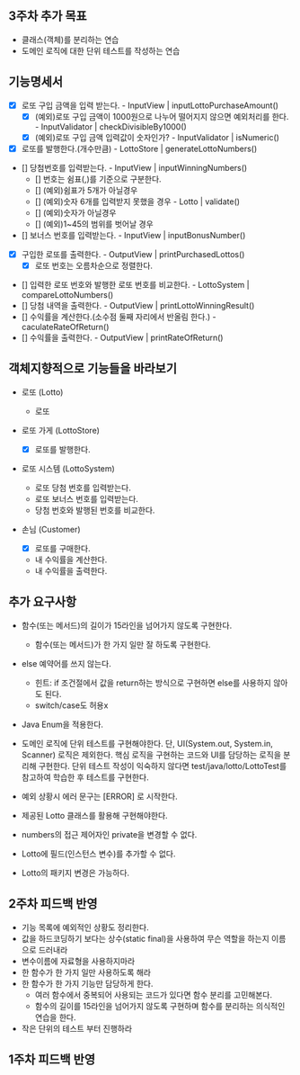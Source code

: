 ## 3주차 추가 목표
- 클래스(객체)를 분리하는 연습
- 도메인 로직에 대한 단위 테스트를 작성하는 연습

## 기능명세서

- [x] 로또 구입 금액을 입력 받는다. - InputView | inputLottoPurchaseAmount()
  - [x] (예외)로또 구입 금액이 1000원으로 나누어 떨어지지 않으면 예외처리를 한다. - InputValidator | checkDivisibleBy1000()
  - [x] (예외)로또 구입 금액 입력값이 숫자인가? - InputValidator | isNumeric()
- [x] 로또를 발행한다.(개수만큼) - LottoStore | generateLottoNumbers()
- [] 당첨번호를 입력받는다. - InputView | inputWinningNumbers()
  - [] 번호는 쉼표(,)를 기준으로 구분한다.
  - [] (예외)쉼표가 5개가 아닐경우
  - [] (예외)숫자 6개를 입력받지 못했을 경우 - Lotto | validate()
  - [] (예외)숫자가 아닐경우
  - [] (예외)1~45의 범위를 벗어날 경우
- [] 보너스 번호를 입력받는다. - InputView | inputBonusNumber()
- [x] 구입한 로또를 출력한다. - OutputView | printPurchasedLottos()
  - [x] 로또 번호는 오름차순으로 정렬한다.
- [] 입력한 로또 번호와 발행한 로또 번호를 비교한다. - LottoSystem | compareLottoNumbers()
- [] 당첨 내역을 출력한다. - OutputView | printLottoWinningResult()
- [] 수익률을 계산한다.(소수점 둘째 자리에서 반올림 한다.) - caculateRateOfReturn()
- [] 수익률을 출력한다. - OutputView | printRateOfReturn()

## 객체지향적으로 기능들을 바라보기

- 로또 (Lotto)
  - 로또

- 로또 가게 (LottoStore)
  - [x] 로또를 발행한다.

- 로또 시스템 (LottoSystem)
  - 로또 당첨 번호를 입력받는다.
  - 로또 보너스 번호를 입력받는다.
  - 당첨 번호와 발행된 번호를 비교한다.

- 손님 (Customer)
  - [x] 로또를 구매한다.
  - 내 수익률을 계산한다.
  - 내 수익률을 출력한다.

  

## 추가 요구사항
- 함수(또는 메서드)의 길이가 15라인을 넘어가지 않도록 구현한다.
  - 함수(또는 메서드)가 한 가지 일만 잘 하도록 구현한다.
- else 예약어를 쓰지 않는다.
  - 힌트: if 조건절에서 값을 return하는 방식으로 구현하면 else를 사용하지 않아도 된다.
  - switch/case도 허용x
- Java Enum을 적용한다.
- 도메인 로직에 단위 테스트를 구현해야한다. 단, UI(System.out, System.in, Scanner) 로직은 제외한다.
  핵심 로직을 구현하는 코드와 UI를 담당하는 로직을 분리해 구현한다.
  단위 테스트 작성이 익숙하지 않다면 test/java/lotto/LottoTest를 참고하여 학습한 후 테스트를 구현한다.

- 예외 상황시 에러 문구는 [ERROR] 로 시작한다.
- 제공된 Lotto 클래스를 활용해 구현해야한다.
- numbers의 접근 제어자인 private을 변경할 수 없다.
- Lotto에 필드(인스턴스 변수)를 추가할 수 없다.
- Lotto의 패키지 변경은 가능하다.

## 2주차 피드백 반영
- 기능 목록에 예외적인 상황도 정리한다.
- 값을 하드코딩하기 보다는 상수(static final)을 사용하여 무슨 역할을 하는지 이름으로 드러내라
- 변수이름에 자료형을 사용하지마라
- 한 함수가 한 가지 일만 사용하도록 해라
- 한 함수가 한 가지 기능만 담당하게 한다.
  - 여러 함수에서 중복되어 사용되는 코드가 있다면 함수 분리를 고민해본다.
  - 함수의 길이를 15라인을 넘어가지 않도록 구현하며 함수를 분리하는 의식적인 연습을 한다.
- 작은 단위의 테스트 부터 진행하라

## 1주차 피드백 반영

